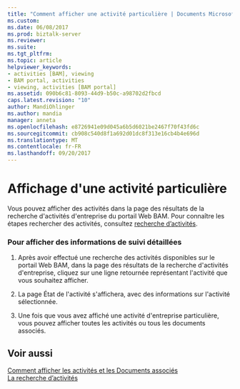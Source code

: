 ```yaml
---
title: "Comment afficher une activité particulière | Documents Microsoft"
ms.custom: 
ms.date: 06/08/2017
ms.prod: biztalk-server
ms.reviewer: 
ms.suite: 
ms.tgt_pltfrm: 
ms.topic: article
helpviewer_keywords:
- activities [BAM], viewing
- BAM portal, activities
- viewing, activities [BAM portal]
ms.assetid: 090b6c81-8093-44d9-b50c-a98702d2fbcd
caps.latest.revision: "10"
author: MandiOhlinger
ms.author: mandia
manager: anneta
ms.openlocfilehash: e8726941e09d045a6b5d6021be2467f70f43fd6c
ms.sourcegitcommit: cb908c540d8f1a692d01dc8f313e16cb4b4e696d
ms.translationtype: MT
ms.contentlocale: fr-FR
ms.lasthandoff: 09/20/2017
---
```

# <a name="how-to-view-an-individual-activity"></a>Affichage d'une activité particulière
Vous pouvez afficher des activités dans la page des résultats de la recherche d'activités d'entreprise du portail Web BAM. Pour connaître les étapes rechercher des activités, consultez [recherche d’activités](../core/how-to-search-for-activities.md).  
  
### <a name="to-view-detailed-tracking-information"></a>Pour afficher des informations de suivi détaillées  
  
1.  Après avoir effectué une recherche des activités disponibles sur le portail Web BAM, dans la page des résultats de la recherche d'activités d'entreprise, cliquez sur une ligne retournée représentant l'activité que vous souhaitez afficher.  
  
2.  La page État de l'activité s'affichera, avec des informations sur l'activité sélectionnée.  
  
3.  Une fois que vous avez affiché une activité d'entreprise particulière, vous pouvez afficher toutes les activités ou tous les documents associés.  
  
## <a name="see-also"></a>Voir aussi  
 [Comment afficher les activités et les Documents associés](../core/how-to-view-related-activities-and-related-documents.md)   
 [La recherche d’activités](../core/how-to-search-for-activities.md)